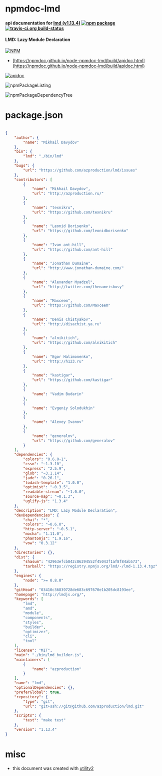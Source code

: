 # npmdoc-lmd

#### api documentation for  [lmd (v1.13.4)](http://lmdjs.org/)  [![npm package](https://img.shields.io/npm/v/npmdoc-lmd.svg?style=flat-square)](https://www.npmjs.org/package/npmdoc-lmd) [![travis-ci.org build-status](https://api.travis-ci.org/npmdoc/node-npmdoc-lmd.svg)](https://travis-ci.org/npmdoc/node-npmdoc-lmd)

#### LMD: Lazy Module Declaration

[![NPM](https://nodei.co/npm/lmd.png?downloads=true&downloadRank=true&stars=true)](https://www.npmjs.com/package/lmd)

- [https://npmdoc.github.io/node-npmdoc-lmd/build/apidoc.html](https://npmdoc.github.io/node-npmdoc-lmd/build/apidoc.html)

[![apidoc](https://npmdoc.github.io/node-npmdoc-lmd/build/screenCapture.buildCi.browser.%252Ftmp%252Fbuild%252Fapidoc.html.png)](https://npmdoc.github.io/node-npmdoc-lmd/build/apidoc.html)

![npmPackageListing](https://npmdoc.github.io/node-npmdoc-lmd/build/screenCapture.npmPackageListing.svg)

![npmPackageDependencyTree](https://npmdoc.github.io/node-npmdoc-lmd/build/screenCapture.npmPackageDependencyTree.svg)



# package.json

```json

{
    "author": {
        "name": "Mikhail Davydov"
    },
    "bin": {
        "lmd": "./bin/lmd"
    },
    "bugs": {
        "url": "https://github.com/azproduction/lmd/issues"
    },
    "contributors": [
        {
            "name": "Mikhail Davydov",
            "url": "http://azproduction.ru/"
        },
        {
            "name": "texnikru",
            "url": "https://github.com/texnikru"
        },
        {
            "name": "Leonid Borisenko",
            "url": "https://github.com/leonidborisenko"
        },
        {
            "name": "Ivan ant-hill",
            "url": "https://github.com/ant-hill"
        },
        {
            "name": "Jonathan Dumaine",
            "url": "http://www.jonathan-dumaine.com/"
        },
        {
            "name": "Alexander Myadzel",
            "url": "http://twitter.com/thenameisbusy"
        },
        {
            "name": "Maxceem",
            "url": "https://github.com/Maxceem"
        },
        {
            "name": "Denis Chistyakov",
            "url": "http://disachist.ya.ru"
        },
        {
            "name": "alnikitich",
            "url": "https://github.com/alnikitich"
        },
        {
            "name": "Egor Halimonenko",
            "url": "http://h123.ru"
        },
        {
            "name": "kastigar",
            "url": "https://github.com/kastigar"
        },
        {
            "name": "Vadim Budarin"
        },
        {
            "name": "Evgeniy Solodukhin"
        },
        {
            "name": "Alexey Ivanov"
        },
        {
            "name": "generalov",
            "url": "https://github.com/generalov"
        }
    ],
    "dependencies": {
        "colors": "0.6.0-1",
        "csso": "~1.3.10",
        "express": "2.5.9",
        "glob": "~3.1.14",
        "jade": "0.26.1",
        "lodash-template": "1.0.0",
        "optimist": "~0.3.5",
        "readable-stream": "~1.0.0",
        "source-map": "~0.1.3",
        "uglify-js": "1.3.4"
    },
    "description": "LMD: Lazy Module Declaration",
    "devDependencies": {
        "chai": "*",
        "colors": "~0.6.0",
        "http-server": "~0.5.1",
        "mocha": "1.11.0",
        "phantomjs": "1.9.16",
        "vow": "0.3.12"
    },
    "directories": {},
    "dist": {
        "shasum": "42963efcb842c86294552f45043f1af8f84ab573",
        "tarball": "https://registry.npmjs.org/lmd/-/lmd-1.13.4.tgz"
    },
    "engines": {
        "node": ">= 0.8.0"
    },
    "gitHead": "03410c36839728de683c697670e1b205dc8193ee",
    "homepage": "http://lmdjs.org/",
    "keywords": [
        "lmd",
        "amd",
        "module",
        "components",
        "styles",
        "builder",
        "optimizer",
        "cli",
        "tool"
    ],
    "license": "MIT",
    "main": "./bin/lmd_builder.js",
    "maintainers": [
        {
            "name": "azproduction"
        }
    ],
    "name": "lmd",
    "optionalDependencies": {},
    "preferGlobal": true,
    "repository": {
        "type": "git",
        "url": "git+ssh://git@github.com/azproduction/lmd.git"
    },
    "scripts": {
        "test": "make test"
    },
    "version": "1.13.4"
}
```



# misc
- this document was created with [utility2](https://github.com/kaizhu256/node-utility2)
